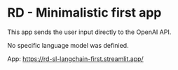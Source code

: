 # RD - Minimalistic first app
  
This app sends the user input directly to the OpenAI API.

No specific language model was definied.

App: https://rd-sl-langchain-first.streamlit.app/
